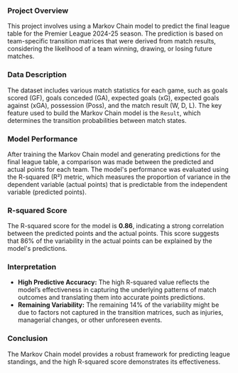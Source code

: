 
### Project Overview
This project involves using a Markov Chain model to predict the final league table for the Premier League 2024-25 season. The prediction is based on team-specific transition matrices that were derived from match results, considering the likelihood of a team winning, drawing, or losing future matches.

### Data Description
The dataset includes various match statistics for each game, such as goals scored (GF), goals conceded (GA), expected goals (xG), expected goals against (xGA), possession (Poss), and the match result (W, D, L). The key feature used to build the Markov Chain model is the `Result`, which determines the transition probabilities between match states.

### Model Performance
After training the Markov Chain model and generating predictions for the final league table, a comparison was made between the predicted and actual points for each team. The model's performance was evaluated using the R-squared (R²) metric, which measures the proportion of variance in the dependent variable (actual points) that is predictable from the independent variable (predicted points).

### R-squared Score
The R-squared score for the model is **0.86**, indicating a strong correlation between the predicted points and the actual points. This score suggests that 86% of the variability in the actual points can be explained by the model's predictions. 

### Interpretation
- **High Predictive Accuracy:** The high R-squared value reflects the model’s effectiveness in capturing the underlying patterns of match outcomes and translating them into accurate points predictions.
- **Remaining Variability:** The remaining 14% of the variability might be due to factors not captured in the transition matrices, such as injuries, managerial changes, or other unforeseen events.

### Conclusion
The Markov Chain model provides a robust framework for predicting league standings, and the high R-squared score demonstrates its effectiveness.
